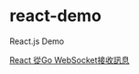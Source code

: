 # react-demo
React.js Demo

[React 從Go WebSocket接收訊息](https://matthung0807.blogspot.com/2022/12/react-receive-go-websocket-message.html)
